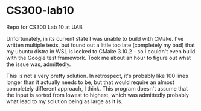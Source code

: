 # CS300-lab10
Repo for CS300 Lab 10 at UAB

Unfortunately, in its current state I was unable to build with CMake. I've written multiple tests, but found out a little too late (completely my bad) that my ubuntu distro in WSL is locked to CMake 3.10.2 - so I couldn't even build with the Google test framework. Took me about an hour to figure out what the issue was, admittedly.

This is not a very pretty solution. In retrospect, it's probably like 100 lines longer than it actually needs to be, but that would require an almost completely different approach, I think. This program doesn't assume that the input is sorted from lowest to highest, which was admittedly probably what lead to my solution being as large as it is.
